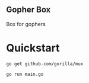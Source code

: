 Gopher Box
-----
Box for gophers

# Quickstart

```
go get github.com/gorilla/mux

go run main.go
```
